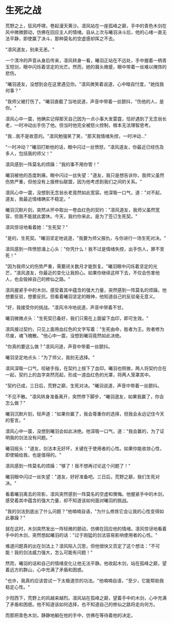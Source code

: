 # 生死之战

荒野之上，狂风呼啸，卷起漫天黄沙。凛风站在一座孤峰之巅，手中的青色木剑在风中微微颤动，仿佛在回应主人的情绪。自从上次与曦羽决斗后，他的心绪一直无法平静，即使赢了决斗，那种莫名的空虚感却挥之不去。

"凛风道友，别来无恙。"

一个清冷的声音从身后传来，凛风转身一看，曦羽正站在不远处，手中握着一柄青玉短剑，眼中闪烁着坚定的光芒。然而，她的眉头微蹙，眼中带着一丝难以掩饰的悲伤。

"曦羽道友，没想到会在这里遇见你。"凛风微笑着说道，心中暗自忖度，"她找我何事？"

"我师父被打伤了。"曦羽直截了当地说道，声音中带着一丝颤抖，"伤他的人，是你。"

凛风心中一震，他确实记得那天自己因为一点小事大发雷霆，恰好遇到了无念翁长老，一时冲动出手伤了他。但当时他完全被怒火控制，根本无法理智思考。

"我...我不是故意的。"凛风勉强笑了笑，"那天我情绪失控，一时冲动..."

"一时冲动？"曦羽打断他的话，眼中闪过一丝愤怒，"凛风道友，你最近已经伤及多人，包括我的师父！"

凛风感到一阵莫名的烦躁："我的事不用你管！"

曦羽被他的态度刺痛，眼中闪过一丝失望："道友，我只是想告诉你，我师父虽然伤势严重，但他没有上报修仙联盟，因为他考虑到我们之间的关系。"

凛风心中一震，没想到无念翁长老竟然如此宽容。他深吸一口气，道："对不起，道友，我最近情绪确实不稳定。"

曦羽沉默片刻，突然从怀中取出一卷血红色的契约："凛风道友，我师父虽然宽容，但我不能就此罢休。今天，我约你来此，是为了签订生死契。"

凛风惊讶地看着她："生死契？"

"是的，生死契。"曦羽坚定地说道，"我要为师父报仇，与你进行一场生死对决。"

凛风感到一阵愤怒涌上心头："你凭什么！我不过是情绪失控，出手伤人，罪不至死！"

"因为我师父的伤势严重，需要闭关数月才能恢复。"曦羽眼中闪烁着坚定的光芒，"凛风道友，你最近的变化让我担心。如果你继续这样下去，不仅会伤害他人，也会毁掉自己的修仙之路。"

凛风握紧手中的木剑，感受着其中蕴含的强大力量，突然感到一阵莫名的烦躁。他想要反驳，想要反抗，但看着曦羽坚定的眼神，他知道自己的反驳毫无意义。

"好，我接受你的挑战。"凛风冷冷地说道，声音中带着不甘。

曦羽微微点头："生死契已备好，我们只需在上面留下血印，即可生效。"

凛风接过契约，只见上面用血红色的文字写着："生死由命，胜者为王。败者修为尽废，魂飞魄散。"他心中一震，没想到曦羽竟然如此决绝。

"你真的要这么做？"凛风问道，声音中带着一丝颤抖。

曦羽坚定地点头："为了师父，我别无选择。"

凛风深吸一口气，咬破手指，在契约上按下了血印。曦羽也照做，两人将契约合在一起，契约上的血字突然亮起，形成一道血红色的光罩，将两人笼罩其中。

"契约已成，三日后，荒野之巅，生死对决。"曦羽说道，声音中带着一丝颤抖。

"不见不散。"凛风转身准备离开，突然停下脚步，"曦羽道友，如果我赢了，你会怎么做？"

曦羽沉默片刻，轻声道："如果你赢了，我会尊重你的选择，但我会永远记住今天的誓言。"

凛风心中一震，没想到曦羽会如此决绝。他深吸一口气，道："我会赢的，为了证明我的剑法没有问题。"

曦羽摇头："道友，剑法本无好坏，关键在于使用者的心性。如果你能收敛心性，即使输给我，也是值得的。"

凛风感到一阵莫名的烦躁："够了！我不想再讨论这个问题了！"

曦羽眼中闪过一丝失望："道友，好好准备吧。三日后，荒野之巅，我们生死对决。"

看着曦羽离去的背影，凛风突然感到一阵莫名的空虚和懊悔。他握紧手中的木剑，感受着其中蕴含的强大力量，却不知道该如何面对曦羽的挑战。

"我的剑法到底出了什么问题？"他喃喃自语，"为什么修炼它会让我的心性变得如此暴躁？"

就在这时，木剑突然发出一阵轻微的颤动，仿佛在回应他的情绪。凛风惊讶地看着手中的木剑，突然想起曦羽的话："过于刚猛的剑法容易影响使用者的心性。"

难道问题真的出在剑法上？凛风陷入沉思，但他很快又否定了这个想法："不可能！我的剑法威力强大，怎么可能有问题！"

然而，曦羽的话和自己的情绪变化让他无法平静。他收起木剑，站在孤峰之巅，望着远方的群山，心中充满了矛盾和困惑。

"也许，我真的应该尝试一下太极道宗的功法。"他喃喃自语，"至少，它能帮助我稳定心性。"

夕阳西下，荒野上的风越来越烈。凛风站在孤峰之巅，望着手中的木剑，心中充满了矛盾和困惑。他不知道该如何选择，也不知道自己的修仙之路将走向何方。

而那把青色木剑，静静地躺在他的手中，仿佛在等待着他的决定。